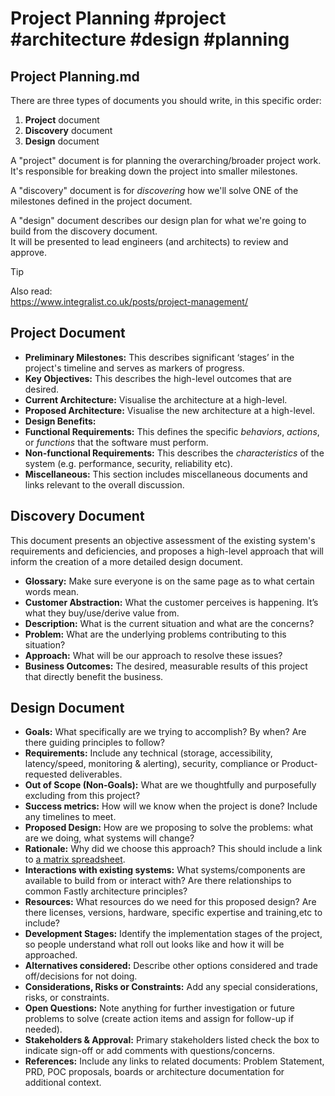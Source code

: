 # Project Planning #project #architecture #design #planning

## Project Planning.md

There are three types of documents you should write, in this specific order:

1. **Project** document
2. **Discovery** document
3. **Design** document

A "project" document is for planning the overarching/broader project work.\
It's responsible for breaking down the project into smaller milestones.

A "discovery" document is for _discovering_ how we'll solve ONE of the milestones defined in the project document.

A "design" document describes our design plan for what we're going to build from the discovery document.\
It will be presented to lead engineers (and architects) to review and approve.

> [!TIP]
> Also read:\
> https://www.integralist.co.uk/posts/project-management/

## Project Document

- **Preliminary Milestones:** This describes significant ‘stages’ in the project's timeline and serves as markers of progress.
- **Key Objectives:** This describes the high-level outcomes that are desired.
- **Current Architecture:** Visualise the architecture at a high-level.
- **Proposed Architecture:** Visualise the new architecture at a high-level.
- **Design Benefits:** 
- **Functional Requirements:** This defines the specific _behaviors_, _actions_, or _functions_ that the software must perform.
- **Non-functional Requirements:** This describes the _characteristics_ of the system (e.g. performance, security, reliability etc).
- **Miscellaneous:** This section includes miscellaneous documents and links relevant to the overall discussion.

## Discovery Document

This document presents an objective assessment of the existing system's requirements and deficiencies, and proposes a high-level approach that will inform the creation of a more detailed design document.

- **Glossary:** Make sure everyone is on the same page as to what certain words mean.
- **Customer Abstraction:** What the customer perceives is happening. It’s what they buy/use/derive value from.
- **Description:** What is the current situation and what are the concerns?
- **Problem:** What are the underlying problems contributing to this situation?
- **Approach:** What will be our approach to resolve these issues?
- **Business Outcomes:** The desired, measurable results of this project that directly benefit the business.

## Design Document

- **Goals:** What specifically are we trying to accomplish? By when? Are there guiding principles to follow?
- **Requirements:** Include any technical (storage, accessibility, latency/speed, monitoring & alerting), security, compliance or Product-requested deliverables.
- **Out of Scope (Non-Goals):** What are we thoughtfully and purposefully excluding from this project?
- **Success metrics:** How will we know when the project is done? Include any timelines to meet.
- **Proposed Design:** How are we proposing to solve the problems: what are we doing, what systems will change?
- **Rationale:** Why did we choose this approach? This should include a link to [a matrix spreadsheet](https://docs.google.com/spreadsheets/d/1ZnxIY4BCnsUaY65Cc2GCmzmq18XBJvG2iErSWfMjW10/edit?usp=sharing).
- **Interactions with existing systems:** What systems/components are available to build from or interact with? Are there relationships to common Fastly architecture principles?
- **Resources:** What resources do we need for this proposed design? Are there licenses, versions, hardware, specific expertise and training,etc to include?
- **Development Stages:** Identify the implementation stages of the project, so people understand what roll out looks like and how it will be approached.
- **Alternatives considered:** Describe other options considered and trade off/decisions for not doing.
- **Considerations, Risks or Constraints:** Add any special considerations, risks, or constraints. 
- **Open Questions:** Note anything for further investigation or future problems to solve (create action items and assign for follow-up if needed).
- **Stakeholders & Approval:** Primary stakeholders listed check the box to indicate sign-off or add comments with questions/concerns.
- **References:** Include any links to related documents: Problem Statement, PRD, POC proposals, boards or architecture documentation for additional context.

